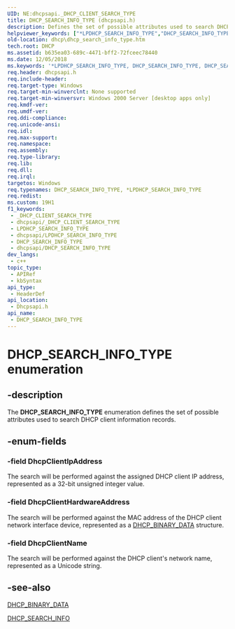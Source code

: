 ```yaml
---
UID: NE:dhcpsapi._DHCP_CLIENT_SEARCH_TYPE
title: DHCP_SEARCH_INFO_TYPE (dhcpsapi.h)
description: Defines the set of possible attributes used to search DHCP client information records.
helpviewer_keywords: ["*LPDHCP_SEARCH_INFO_TYPE","DHCP_SEARCH_INFO_TYPE","DHCP_SEARCH_INFO_TYPE enumeration [DHCP]","DhcpClientHardwareAddress","DhcpClientIpAddress","DhcpClientName","LPDHCP_SEARCH_INFO_TYPE","LPDHCP_SEARCH_INFO_TYPE enumeration pointer [DHCP]","dhcp.dhcp_search_info_type","dhcpsapi/DHCP_SEARCH_INFO_TYPE","dhcpsapi/DhcpClientHardwareAddress","dhcpsapi/DhcpClientIpAddress","dhcpsapi/DhcpClientName","dhcpsapi/LPDHCP_SEARCH_INFO_TYPE"]
old-location: dhcp\dhcp_search_info_type.htm
tech.root: DHCP
ms.assetid: b635ea03-689c-4471-bff2-72fceec78440
ms.date: 12/05/2018
ms.keywords: '*LPDHCP_SEARCH_INFO_TYPE, DHCP_SEARCH_INFO_TYPE, DHCP_SEARCH_INFO_TYPE enumeration [DHCP], DhcpClientHardwareAddress, DhcpClientIpAddress, DhcpClientName, LPDHCP_SEARCH_INFO_TYPE, LPDHCP_SEARCH_INFO_TYPE enumeration pointer [DHCP], dhcp.dhcp_search_info_type, dhcpsapi/DHCP_SEARCH_INFO_TYPE, dhcpsapi/DhcpClientHardwareAddress, dhcpsapi/DhcpClientIpAddress, dhcpsapi/DhcpClientName, dhcpsapi/LPDHCP_SEARCH_INFO_TYPE'
req.header: dhcpsapi.h
req.include-header: 
req.target-type: Windows
req.target-min-winverclnt: None supported
req.target-min-winversvr: Windows 2000 Server [desktop apps only]
req.kmdf-ver: 
req.umdf-ver: 
req.ddi-compliance: 
req.unicode-ansi: 
req.idl: 
req.max-support: 
req.namespace: 
req.assembly: 
req.type-library: 
req.lib: 
req.dll: 
req.irql: 
targetos: Windows
req.typenames: DHCP_SEARCH_INFO_TYPE, *LPDHCP_SEARCH_INFO_TYPE
req.redist: 
ms.custom: 19H1
f1_keywords:
 - _DHCP_CLIENT_SEARCH_TYPE
 - dhcpsapi/_DHCP_CLIENT_SEARCH_TYPE
 - LPDHCP_SEARCH_INFO_TYPE
 - dhcpsapi/LPDHCP_SEARCH_INFO_TYPE
 - DHCP_SEARCH_INFO_TYPE
 - dhcpsapi/DHCP_SEARCH_INFO_TYPE
dev_langs:
 - c++
topic_type:
 - APIRef
 - kbSyntax
api_type:
 - HeaderDef
api_location:
 - Dhcpsapi.h
api_name:
 - DHCP_SEARCH_INFO_TYPE
---
```


# DHCP_SEARCH_INFO_TYPE enumeration


## -description

The <b>DHCP_SEARCH_INFO_TYPE</b> enumeration defines the set of possible attributes used to search DHCP client information records.

## -enum-fields

### -field DhcpClientIpAddress

The search will be performed against the assigned DHCP client IP address, represented as a 32-bit unsigned integer value.

### -field DhcpClientHardwareAddress

The search will be performed against the MAC address of the DHCP client network interface device, represented as a <a href="https://docs.microsoft.com/windows/desktop/api/dhcpsapi/ns-dhcpsapi-dhcp_binary_data">DHCP_BINARY_DATA</a> structure.

### -field DhcpClientName

The search will be performed against the DHCP client's network name, represented as a Unicode string.

## -see-also

<a href="https://docs.microsoft.com/windows/desktop/api/dhcpsapi/ns-dhcpsapi-dhcp_binary_data">DHCP_BINARY_DATA</a>



<a href="/windows/win32/api/dhcpsapi/ns-dhcpsapi-dhcp_search_info">DHCP_SEARCH_INFO</a>

